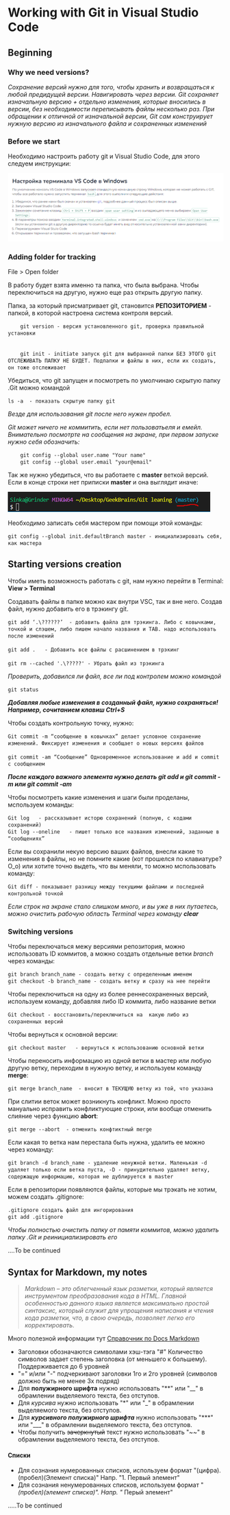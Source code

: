 # **Working with Git in Visual Studio Code**
## **Beginning**
### **Why we need versions?**
*Сохранение версий нужно для того, чтобы хранить и возвращаться к любой предидущей версии. Навигировать через версии.
Git сохраняет изначальную версию + отдельно изменения, которые вносились в версии, без необходимости переписывать файлы несколько раз. При обращении к отличной от изначальной версии, Git сам конструирует нужную версию из изначального файла и сохраненных изменений*

### **Before we start**

Необходимо настроить работу git и Visual Studio Code, для этого следуем инструкции:

![instruction](instruction.png)

### **Adding folder for tracking**
File > Open folder

 В работу будет взята именно та папка, что была выбрана. Чтобы переключиться на другую, нужно еще раз открыть другую папку.

 Папка, за который присматривает git, становится **РЕПОЗИТОРИЕМ** - папкой, в которой настроена система контроля версий.

        git version - версия установленного git, проверка правильной установки


        git init - initiate запуск git для выбранной папки БЕЗ ЭТОГО git ОТСЛЕЖИВАТЬ ПАПКУ НЕ БУДЕТ. Подпапки и файлы в них, если их создать, он тоже отслеживает

Убедиться, что git запущен и посмотреть по умолчинаю скрытую папку .Git можно командой

    ls -a  - показать скрытую папку git

*Везде для использования git после него нужен пробел.*

*Git может ничего не коммитить, если нет пользоватьеля и емейл. Внимательно посмотрте на сообщения на экране, при первом запуске нужно себя обозначить:*

        git config --global user.name "Your name"
        git config --global user.email "your@email"

Так же нужно убедиться, что вы работаете с **master** веткой версий. Если в конце строки нет приписки **master** и она выглядит иначе:

![picture1](Capture1.PNG)

Необходимо записать себя мастером при помощи этой команды:

    git config --global init.defaultBranch master - инициализировать себя, как мастера


## **Starting versions creation**


Чтобы иметь возможность работать с git, нам нужно перейти в Terminal: **View > Terminal**

Создавать файлы в папке можно как внутри VSC, так и вне него. Создав файл, нужно добавить его в трэкингу git.

    git add ‘.\??????’  - добавить файла для трэкинга. Либо с ковычками, точкой и слэшем, либо пишем начало названия и TAB. надо использовать после изменений

    git add .   - Добавить все файлы с расшинением в трэкинг

    git rm --cached '.\?????' - Убрать файл из трэкинга

*Проверить, добавился ли файл, все ли под контролем можно командой*

    git status


_**Добавляя любые изменения в созданный файл, нужно сохраняться! Например, сочитанием клавиш Ctrl+S**_

Чтобы создать контрольную точку, нужно:

    Git commit -m “сообщение в ковычках” делает условное сохранение изменений. Фиксирует изменения и сообщает о новых версиях файлов

    git commit -am “Сообщение” Одновременное использование и add и commit с сообщением


*__После каждого важного элемента нужно делать **git add** и **git commit -m** или **git commit -am**__*

Чтобы посмотреть какие изменения и шаги были проделаны, мспользуем команды:

    Git log   - рассказывает исторю сохранений (полную, с кодами сохранений)
    Git log --oneline   - пишет только все названия изменений, заданные в “сообщениях”

Если вы сохранили некую версию ваших файлов, внесли какие то изменения в файлы, но не помните какие (кот прошелся по клавиатуре? О_о) или хотите точно выдеть, что вы меняли, то можно мспользовать команду:

    Git diff - показывает разницу между текущими файлами и последней контрольной точкой

*Если строк на экране стало слишком много, и вы уже в них путаетесь, можно очистить рабочую область Terminal через команду **clear***

### **Switching versions**

Чтобы переключаться межу версиями репозитория, можно использовать ID коммитов, а можно создать отдельные ветки *branch* через команды:

    git branch branch_name - создать ветку с определенным именем
    git checkout -b branch_name - создать ветку и сразу на нее перейти

Чтобы переключиться на одну из более реннесохраненных версий, используем команду, добавляя либо ID коммита, либо название ветки

    Git checkout - восстановить/переключиться на  какую либо из сохраненных версий

Чтобы вернуться к основной версии:

    git checkout master   - вернуться к использованию основной ветки

Чтобы переносить информацию из одной ветки в мастер или любую другую ветку, переходим в нужную ветку, и используем команду **merge**:

    git merge branch_name  - вносит в ТЕКУЩУЮ ветку из той, что указана
При слитии веток может возникнуть конфликт. Можно просто мануально исправить конфликтующие строки, или вообще отменить слияние через функцию **abort**:

    git merge --abort  - отменить конфтиктный merge

Если какая то ветка нам перестала быть нужна, удалить ее можно через команду:

    git branch -d branch_name - удаление ненужной ветки. Маленькая -d удаляет только если ветка пуста, -D - принудительно удаляет ветку, содержащую информацию, которая не дублируется в master

Если в репозитории появляются файлы, которые мы трэкать не хотим, можем создать .gitignore:

    .gitignore создать файл для ингорирования
    git add .gitignore

*Чтобы полностью очистить папку от памяти коммитов, можно удалить папку .Git и реинициализировать его*

....To be continued

 
## **Syntax for Markdown, my notes**

> *Markdown – это облегченный язык разметки, который является инструментом преобразования кода в HTML. Главной особенностью данного языка является максимально простой синтаксис, который служит для упрощения написания и чтения кода разметки, что, в свою очередь, позволяет легко его корректировать.*

Много полезной информации тут [Справочник по Docs Markdown](https://https://docs.microsoft.com/ru-ru/contribute/markdown-reference)

* Заголовки обозначаются символами хэш-тэга "#" Количество символов задает степень заголовка (от меньшего к большему). Поддерживается до 6 уровней
* "=" и/или "-" подчеркивают заголовки 1го и 2го уровней (символов должно быть не менее 3х подряд)
* Для **полужирного шрифта** нужно использовать "**" или "__" в обрамлении выделяемого текста, без отступов.
* Для _курсива_ нужно использовать "*" или "_" в обрамлении выделяемого текста, без отступов.
* Для ***курсивного полужирного шрифта*** нужно использовать "***" или "___" в обрамлении выделяемого текста, без отступов.
* Чтобы получить ~~зачеркнутый~~ текст нужно использовать "~~" в обрамлении выделяемого текста, без отступов.

#### Списки
* Для сознания нумерованных списков, используем формат "(цифра).(пробел)(Элемент списка)" Напр. "1. Первый элемент"
* Для сознания ненумерованных списков, используем формат "*(пробел)(элемент списка)". Напр. "* Перый элемент"

.....To be continued
